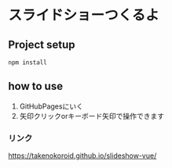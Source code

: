 # スライドショーつくるよ

## Project setup
```
npm install
```
## how to use
1. GitHubPagesにいく
1. 矢印クリックorキーボード矢印で操作できます
### リンク
https://takenokoroid.github.io/slideshow-vue/
